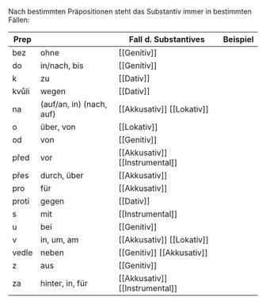 Nach bestimmten Präpositionen steht das Substantiv immer in bestimmten Fällen:

| Prep  |                          | Fall d. Substantives           | Beispiel |
| ----- | ------------------------ | ------------------------------ | -------- |
| bez   | ohne                     | [[Genitiv]]                    |          |
| do    | in/nach, bis             | [[Genitiv]]                    |          |
| k     | zu                       | [[Dativ]]                      |          |
| kvůli | wegen                    | [[Dativ]]                      |          |
| na    | (auf/an, in) (nach, auf) | [[Akkusativ]] [[Lokativ]]      |          |
| o     | über, von                | [[Lokativ]]                    |          |
| od    | von                      | [[Genitiv]]                    |          |
| před  | vor                      | [[Akkusativ]] [[Instrumental]] |          |
| přes  | durch, über              | [[Akkusativ]]                  |          |
| pro   | für                      | [[Akkusativ]]                  |          |
| proti | gegen                    | [[Dativ]]                      |          |
| s     | mit                      | [[Instrumental]]               |          |
| u     | bei                      | [[Genitiv]]                    |          |
| v     | in, um, am               | [[Akkusativ]] [[Lokativ]]      |          |
| vedle | neben                    | [[Genitiv]] [[Akkusativ]]      |          |
| z     | aus                      | [[Genitiv]]                    |          |
| za    | hinter, in, für          | [[Akkusativ]] [[Instrumental]] |          |
